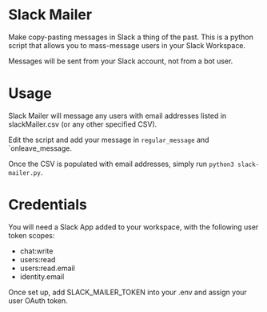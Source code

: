 # Slack Mailer
Make copy-pasting messages in Slack a thing of the past. This is a python script that allows you to mass-message users in your Slack Workspace.

Messages will be sent from your Slack account, not from a bot user.

# Usage
Slack Mailer will message any users with email addresses listed in slackMailer.csv (or any other specified CSV).

Edit the script and add your message in `regular_message` and `onleave_message.

Once the CSV is populated with email addresses, simply run `python3 slack-mailer.py`.

# Credentials 
You will need a Slack App added to your workspace, with the following user token scopes:
* chat:write
* users:read
* users:read.email
* identity.email

Once set up, add SLACK_MAILER_TOKEN into your .env and assign your user OAuth token.
